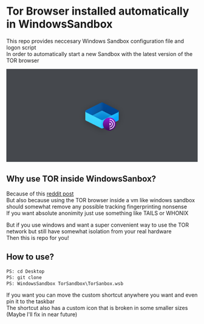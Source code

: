 # Tor Browser installed automatically in WindowsSandbox
This repo provides neccesary Windows Sandbox configuration file and logon script  
In order to automatically start a new Sandbox with the latest version of the TOR browser  
   
![Banner](/res/Banner.bmp)  
## Why use TOR inside WindowsSanbox?
Because of this [reddit post](https://www.reddit.com/r/TOR/comments/tif9pp/question_about_tor_browser_and_the_windows_release/)   
But also because using the TOR browser inside a vm like windows sandbox should somewhat remove any possible tracking fingerprinting nonsense  
If you want absolute anonimity just use something like TAILS or WHONIX   
    
But if you use windows and want a super convenient way to use the TOR network but still have somewhat isolation from your real hardware    
Then this is repo for you!   
## How to use?
```
PS: cd Desktop
PS: git clone   
PS: WindowsSandbox TorSandbox\TorSanbox.wsb  
```
If you want you can move the custom shortcut anywhere you want and even pin it to the taskbar    
The shortcut also has a custom icon that is broken in some smaller sizes (Maybe I'll fix in near future)   
